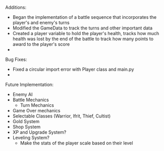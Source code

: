 Additions:
- Began the implementation of a battle sequence that incorporates the player's and enemy's turns
- Modified the GameData to track the turns and other important data
- Created a player variable to hold the player's health, tracks how much health was lost by the end of the battle to track how many points to award to the player's score
- 

Bug Fixes:
- Fixed a circular import error with Player class and main.py
- 

Future Implementation:
- Enemy AI
- Battle Mechanics
	- Turn Mechanics
- Game Over mechanics
- Selectable Classes (Warrior, Ifrit, Thief, Cultist)
- Gold System
- Shop System
- XP and Upgrade System?
- Leveling System?
    - Make the stats of the player scale based on their level